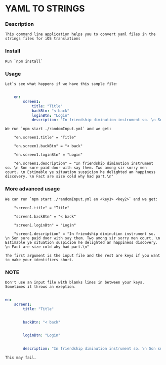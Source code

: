 # YAML TO STRINGS

### Description

    This command line application helps you to convert yaml files in the strings files for iOS translations

### Install

    Run `npm install`

### Usage

    Let`s see what happens if we have this sample file:

```yml

    en:
        screen1:
            title: "Title"
            backBtn: "< back"
            loginBtn: "Login"
            description: "In friendship diminution instrument so. \n Son sure paid door with say them. Two among sir sorry men court. \n Estimable ye situation suspicion he delighted an happiness discovery. \n Fact are size cold why had part.\n"

```

    We run `npm start ./randomInput.yml` and we get:

```
    "en.screen1.title" = "Title"

    "en.screen1.backBtn" = "< back"

    "en.screen1.loginBtn" = "Login"

    "en.screen1.description" = "In friendship diminution instrument so. \n Son sure paid door with say them. Two among sir sorry men court. \n Estimable ye situation suspicion he delighted an happiness discovery. \n Fact are size cold why had part.\n"

```

### More advanced usage

    We can run `npm start ./randomInput.yml en <key1> <key2>` and we get: 

```
    "screen1.title" = "Title"

    "screen1.backBtn" = "< back"

    "screen1.loginBtn" = "Login"

    "screen1.description" = "In friendship diminution instrument so. \n Son sure paid door with say them. Two among sir sorry men court. \n Estimable ye situation suspicion he delighted an happiness discovery. \n Fact are size cold why had part.\n"
```

    The first argument is the input file and the rest are keys if you want to make your identifiers short.


### NOTE 

    Don't use an input file with blanks lines in between your keys. Sometimes it throws an exeption. 

```yml

en:
    screen1:
        title: "Title"


        backBtn: "< back"


        loginBtn: "Login"


        description: "In friendship diminution instrument so. \n Son sure paid door with say them. Two among sir sorry men court. \n Estimable ye situation suspicion he delighted an happiness discovery. \n Fact are size cold why had part.\n"

```

    This may fail.